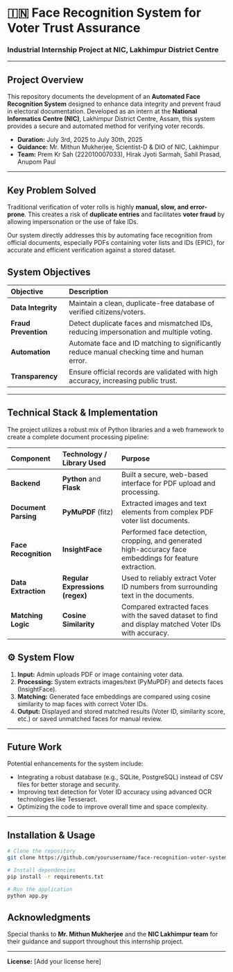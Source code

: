 # 🇮🇳 Face Recognition System for Voter Trust Assurance
### Industrial Internship Project at NIC, Lakhimpur District Centre

---

## Project Overview

This repository documents the development of an **Automated Face Recognition System** designed to enhance data integrity and prevent fraud in electoral documentation. Developed as an intern at the **National Informatics Centre (NIC)**, Lakhimpur District Centre, Assam, this system provides a secure and automated method for verifying voter records.

* **Duration:** July 3rd, 2025 to July 30th, 2025
* **Guidance:** Mr. Mithun Mukherjee, Scientist-D & DIO of NIC, Lakhimpur
* **Team:** Prem Kr Sah (222010007033), Hirak Jyoti Sarmah, Sahil Prasad, Anupom Paul

---

## Key Problem Solved

Traditional verification of voter rolls is highly **manual, slow, and error-prone**. This creates a risk of **duplicate entries** and facilitates **voter fraud** by allowing impersonation or the use of fake IDs.

Our system directly addresses this by automating face recognition from official documents, especially PDFs containing voter lists and IDs (EPIC), for accurate and efficient verification against a stored dataset.

## System Objectives

| Objective | Description |
|:----------|:------------|
| **Data Integrity** | Maintain a clean, duplicate-free database of verified citizens/voters. |
| **Fraud Prevention** | Detect duplicate faces and mismatched IDs, reducing impersonation and multiple voting. |
| **Automation** | Automate face and ID matching to significantly reduce manual checking time and human error. |
| **Transparency** | Ensure official records are validated with high accuracy, increasing public trust. |

---

## Technical Stack & Implementation

The project utilizes a robust mix of Python libraries and a web framework to create a complete document processing pipeline:

| Component | Technology / Library Used | Purpose |
|:----------|:--------------------------|:--------|
| **Backend** | **Python** and **Flask** | Built a secure, web-based interface for PDF upload and processing. |
| **Document Parsing** | **PyMuPDF** (fitz) | Extracted images and text elements from complex PDF voter list documents. |
| **Face Recognition** | **InsightFace** | Performed face detection, cropping, and generated high-accuracy face embeddings for feature extraction. |
| **Data Extraction** | **Regular Expressions (regex)** | Used to reliably extract Voter ID numbers from surrounding text in the documents. |
| **Matching Logic** | **Cosine Similarity** | Compared extracted faces with the saved dataset to find and display matched Voter IDs with accuracy. |

## ⚙️ System Flow

1. **Input:** Admin uploads PDF or image containing voter data.
2. **Processing:** System extracts images/text (PyMuPDF) and detects faces (InsightFace).
3. **Matching:** Generated face embeddings are compared using cosine similarity to map faces with correct Voter IDs.
4. **Output:** Displayed and stored matched results (Voter ID, similarity score, etc.) or saved unmatched faces for manual review.

---

## Future Work

Potential enhancements for the system include:

* Integrating a robust database (e.g., SQLite, PostgreSQL) instead of CSV files for better storage and security.
* Improving text detection for Voter ID accuracy using advanced OCR technologies like Tesseract.
* Optimizing the code to improve overall time and space complexity.

---

## Installation & Usage
```bash
# Clone the repository
git clone https://github.com/yourusername/face-recognition-voter-system.git

# Install dependencies
pip install -r requirements.txt

# Run the application
python app.py
```

## Acknowledgments

Special thanks to **Mr. Mithun Mukherjee** and the **NIC Lakhimpur team** for their guidance and support throughout this internship project.

---

**License:** [Add your license here]
